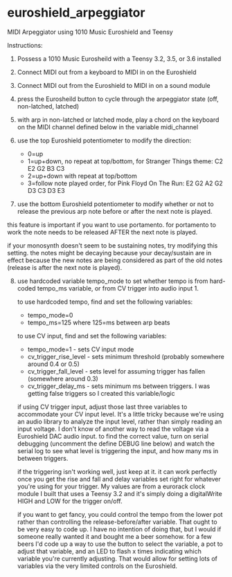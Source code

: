# euroshield_arpeggiator
MIDI Arpeggiator using 1010 Music Euroshield and Teensy

Instructions:
1. Possess a 1010 Music Eurosheild with a Teensy 3.2, 3.5, or 3.6 installed

2. Connect MIDI out from a keyboard to MIDI in on the Euroshield

3. Connect MIDI out from the Euroshield to MIDI in on a sound module

4. press the Eurosheild button to cycle through the arpeggiator state (off, non-latched, latched)

5. with arp in non-latched or latched mode, play a chord on the keyboard on the MIDI channel defined below in the variable midi_channel

6. use the top Euroshield potentiometer to modify the direction:
     - 0=up
     - 1=up+down, no repeat at top/bottom, for Stranger Things theme: C2 E2 G2 B3 C3
     - 2=up+down with repeat at top/bottom
     - 3=follow note played order, for Pink Floyd On The Run: E2 G2 A2 G2 D3 C3 D3 E3

7. use the bottom Euroshield potentiometer to modify whether or not to release the previous arp note before or after the next note is played.

this feature is important if you want to use portamento. for portamento to work the note needs to be released AFTER the next note is played.

if your monosynth doesn't seem to be sustaining notes, try modifying this setting. the notes might be decaying because your decay/sustain are in effect because the new notes are being considered as part of the old notes (release is after the next note is played).

8. use hardcoded variable tempo_mode to set whether tempo is from hard-coded tempo_ms variable, or from CV trigger into audio input 1.
  
   to use hardcoded tempo, find and set the following variables:
     - tempo_mode=0
     - tempo_ms=125 where 125=ms between arp beats
  
   to use CV input, find and set the following variables:
     - tempo_mode=1 - sets CV input mode      
     - cv_trigger_rise_level - sets minimum threshold (probably somewhere around 0.4 or 0.5)
     - cv_trigger_fall_level - sets level for assuming trigger has fallen (somewhere around 0.3)
     - cv_trigger_delay_ms - sets minimum ms between triggers. I was getting false triggers so I created this variable/logic
  
   if using CV trigger input, adjust those last three variables to accommodate your CV input level. It's a little tricky because we're
   using an audio library to analyze the input level, rather than simply reading an input voltage. I don't know of another way to read the
   voltage via a Euroshield DAC audio input. to find the correct value, turn on serial debugging (uncomment the define DEBUG line below) and
   watch the serial log to see what level is triggering the input, and how many ms in between triggers.

   if the triggering isn't working well, just keep at it. it can work perfectly once you get the rise and fall and delay variables set right
   for whatever you're using for your trigger. My values are from a eurorack clock module I built that uses a Teensy 3.2 and it's simply doing
   a digitalWrite HIGH and LOW for the trigger on/off.

   if you want to get fancy, you could control the tempo from the lower pot rather than controlling the release-before/after variable. That
   ought to be very easy to code up. I have no intention of doing that, but I would if someone really wanted it and bought me a beer somehow.
   for a few beers I'd code up a way to use the button to select the variable, a pot to adjust that variable, and an LED to flash x times
   indicating which variable you're currently adjusting. That would allow for setting lots of variables via the very limited controls on
   the Euroshield.
